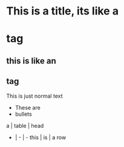 # This is a title, its like a <h1> tag
## this is like an <h2> tag


This is just normal text

- These are
- bullets

a | table | head
- | - | -
this | is | a row
